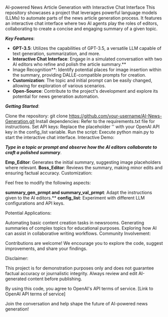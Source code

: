 AI-powered News Article Generation with Interactive Chat Interface
This repository showcases a project that leverages powerful language models (LLMs) to automate parts of the news article generation process. It features an interactive chat interface where two AI agents play the roles of editors, collaborating to create a concise and engaging summary of a given topic.

**_Key Features_**:

- **GPT-3.5**: Utilizes the capabilities of GPT-3.5, a versatile LLM capable of text generation, summarization, and more.
- **Interactive Chat Interface**: Engage in a simulated conversation with two AI editors who refine and polish the article summary.**
- Image Recognition**: Identify potential places for image insertion within the summary, providing DALLE-compatible prompts for creation.
- **Customization**: The topic and initial prompt can be easily changed, allowing for exploration of various scenarios.
- **Open-Source**: Contribute to the project's development and explore its potential for news generation automation.




**_Getting Started_**:

Clone the repository: git clone https://github.com/your-username/AI-News-Generation.git
Install dependencies: Refer to the requirements.txt file for instructions.
Set API keys: Replace the placeholder '' with your OpenAI API key in the config_list variable.
Run the script: Execute python main.py to start the interactive chat interface.
Interactive Demo:

_**Type in a topic or prompt and observe how the AI editors collaborate to craft a polished summary**_.

**Emp_Editor**: Generates the initial summary, suggesting image placeholders where relevant.
**Boss_Editor**: Reviews the summary, making minor edits and ensuring factual accuracy.
Customization:

Feel free to modify the following aspects:

**summary_gen_prmpt and summary_val_prmpt**: Adapt the instructions given to the AI editors.**
**config_list**: Experiment with different LLM configurations and API keys.



Potential Applications:

Automating basic content creation tasks in newsrooms.
Generating summaries of complex topics for educational purposes.
Exploring how AI can assist in collaborative writing workflows.
Community Involvement:

Contributions are welcome! We encourage you to explore the code, suggest improvements, and share your findings.

Disclaimer:

This project is for demonstration purposes only and does not guarantee factual accuracy or journalistic integrity. Always review and edit AI-generated content before publishing.

By using this code, you agree to OpenAI's API terms of service. [Link to OpenAI API terms of service]

Join the conversation and help shape the future of AI-powered news generation!
